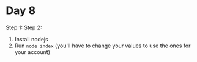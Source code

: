 # Day 8

Step 1:
Step 2:

1. Install nodejs
2. Run `node index` (you'll have to change your values to use the ones for your account)
